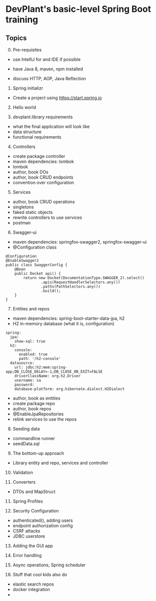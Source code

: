 # DevPlant's basic-level Spring Boot training

## Topics
0. Pre-requisites
- use IntelliJ for and IDE if possible
- have Java 8, maven, npm installed

- discuss HTTP, AOP, Java Reflection

1. Spring initializr
- Create a project using https://start.spring.io

2. Hello world

3. devplant.library requirements
- what the final application will look like
- data structure
- functional requirements

4. Controllers
- create package controller
- maven dependencies: lombok
- lombok
- author, book DOs
- author, book CRUD endpoints
- convention over configuration

5. Services
- author, book CRUD operations
- singletons
- faked static objects
- rewrite controllers to use services
- postman

6. Swagger-ui
- maven dependencies: springfox-swagger2, springfox-swagger-ui
- @Configuration class
```
@Configuration
@EnableSwagger2
public class SwaggerConfig {
	@Bean
	public Docket api() {
		return new Docket(DocumentationType.SWAGGER_2).select()
				.apis(RequestHandlerSelectors.any())
				.paths(PathSelectors.any())
				.build();
	}
}
```

7. Entities and repos
- maven dependencies: spring-boot-starter-data-jpa, h2
- H2 in-memory database (what it is, configuration)
```
spring:
  jpa:
    show-sql: true
  h2:
    console:
      enabled: true
      path: '/h2-console'
  datasource:
    url: jdbc:h2:mem:spring-app;DB_CLOSE_DELAY=-1;DB_CLOSE_ON_EXIT=FALSE
    driverClassName: org.h2.Driver
    username: sa
    password: 
    database-platform: org.hibernate.dialect.H2Dialect
```
- author, book as entities
- create package repo
- author, book repos
- @EnableJpaRepositories
- relink services to use the repos

8. Seeding data
- commandline runner
- seedData.sql

9. The bottom-up approach
- Library entity and repo, services and controller

10. Validation

10. Converters
- DTOs and MapStruct

11. Spring Profiles

12. Security Configuration
- authenticated(), adding users
- endpoint authorization config
- CSRF attacks
- JDBC userstore

13. Adding the GUI app

14. Error handling

15. Async operations, Spring scheduler

16. Stuff that cool kids also do
- elastic search repos
- docker integration
-
